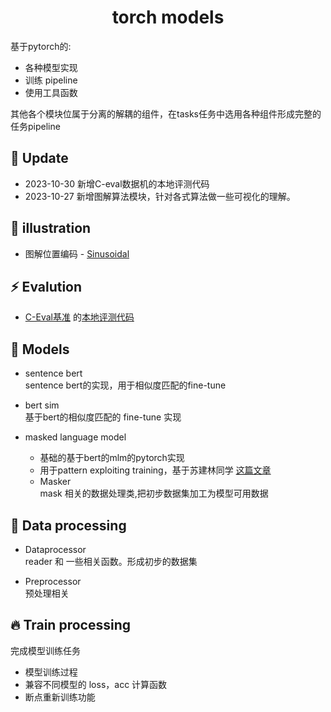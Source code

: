 <h1 align="center">
  torch models
</h1>

基于pytorch的:  
* 各种模型实现  
* 训练 pipeline  
* 使用工具函数  

其他各个模块位属于分离的解耦的组件，在tasks任务中选用各种组件形成完整的任务pipeline

## 🌈 Update
- 2023-10-30 新增C-eval数据机的本地评测代码
- 2023-10-27 新增图解算法模块，针对各式算法做一些可视化的理解。


## 💫 illustration 
- 图解位置编码 - [Sinusoidal](illustration/位置编码-Sinusoidal.ipynb)

## ⚡️ Evalution
- [C-Eval基准](https://cevalbenchmark.com/) 的[本地评测代码](evaluate/eval_ceval.py)


## 🌟 Models
* sentence bert  
  sentence bert的实现，用于相似度匹配的fine-tune  


* bert sim  
  基于bert的相似度匹配的 fine-tune 实现  


* masked language model  
  * 基础的基于bert的mlm的pytorch实现
  * 用于pattern exploiting training，基于苏建林同学 [这篇文章](https://kexue.fm/archives/8213) 
  * Masker  
    mask 相关的数据处理类,把初步数据集加工为模型可用数据


## 🥤 Data processing
* Dataprocessor  
  reader 和 一些相关函数。形成初步的数据集  


* Preprocessor  
  预处理相关

  
## 🔥 Train processing
完成模型训练任务
* 模型训练过程 
* 兼容不同模型的 loss，acc 计算函数
* 断点重新训练功能